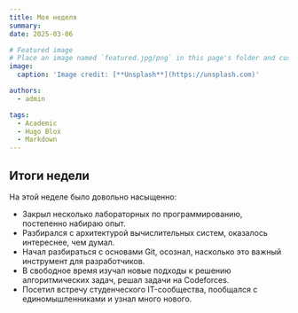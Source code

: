 ```yaml
---
title: Моя неделя
summary: 
date: 2025-03-06

# Featured image
# Place an image named `featured.jpg/png` in this page's folder and customize its options here.
image:
  caption: 'Image credit: [**Unsplash**](https://unsplash.com)'

authors:
  - admin

tags:
  - Academic
  - Hugo Blox
  - Markdown
---
```


## Итоги недели

На этой неделе было довольно насыщенно:

- Закрыл несколько лабораторных по программированию, постепенно набираю опыт.
- Разбирался с архитектурой вычислительных систем, оказалось интереснее, чем думал.
- Начал разбираться с основами Git, осознал, насколько это важный инструмент для разработчиков.
- В свободное время изучал новые подходы к решению алгоритмических задач, решал задачи на Codeforces.
- Посетил встречу студенческого IT-сообщества, пообщался с единомышленниками и узнал много нового.
